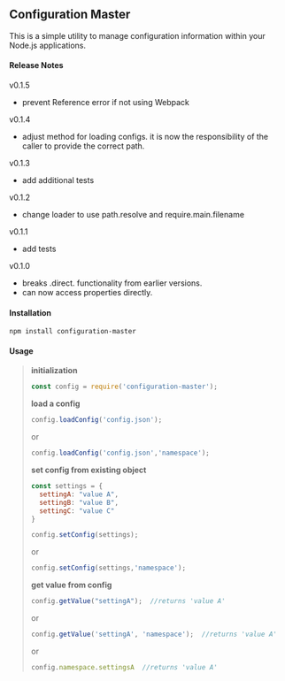 ## Configuration Master

This is a simple utility to manage configuration information within your Node.js applications.

#### Release Notes
v0.1.5
- prevent Reference error if not using Webpack

v0.1.4
- adjust method for loading configs.  it is now the responsibility of the caller to provide the correct path.

v0.1.3
- add additional tests

v0.1.2
- change loader to use path.resolve and require.main.filename

v0.1.1
- add tests

v0.1.0
- breaks .direct. functionality from earlier versions.
- can now access properties directly.

#### Installation

`npm install configuration-master`

#### Usage

>**initialization**
>```js
>const config = require('configuration-master');
>```
>
>**load a config**
>```js
>config.loadConfig('config.json');
>```
>or
>
>```js
>config.loadConfig('config.json','namespace');
>```
>
>**set config from existing object**
>```js
>const settings = {
>	settingA: "value A",
>	settingB: "value B",
>	settingC: "value C"
>}
>
>config.setConfig(settings);
>```
>or
>
>```js
>config.setConfig(settings,'namespace');
>```
>
>**get value from config**
>```js
>config.getValue("settingA");  //returns 'value A'
>```
>or
>
>```js
>config.getValue('settingA', 'namespace');  //returns 'value A'
>```
>or
>
>```js
>config.namespace.settingsA  //returns 'value A'
>```